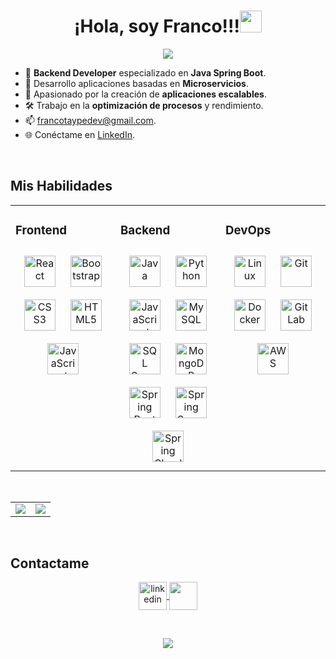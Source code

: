 <h1 align="center"><b>¡Hola, soy Franco!!!</b><img src="https://media.giphy.com/media/hvRJCLFzcasrR4ia7z/giphy.gif" width="35"></h1>

<p align="center">
  <a href="https://github.com/DenverCoder1/readme-typing-svg"><img src="https://readme-typing-svg.herokuapp.com?font=Time+New+Roman&color=cyan&size=25&center=true&vCenter=true&width=600&height=100&lines=Desarrollador+de+Software;Desarrollador+Backend;Microservicios+con+Spring+Boot"></a>
</p>

<!-- Introducción -->
- 🔭 **Backend Developer** especializado en **Java Spring Boot**.
- 🌱 Desarrollo aplicaciones basadas en **Microservicios**.
- 🚀 Apasionado por la creación de **aplicaciones escalables**.
- 🛠️ Trabajo en la **optimización de procesos** y rendimiento.
- 📫 <a href="mailto:francotaypedev@gmail.com" target="_blank">francotaypedev@gmail.com</a>.
- 🌐 Conéctame en <a href="https://www.linkedin.com/in/franco-taype/" target="_blank">LinkedIn</a>.

<br/>

## Mis Habilidades

<table><tr><td valign="top" width="33%">

### Frontend  
<div align="center">  
  <a href="https://reactjs.org/" target="_blank"><img style="margin: 10px" src="https://profilinator.rishav.dev/skills-assets/react-original-wordmark.svg" alt="React" height="50" /></a>  
  <a href="https://getbootstrap.com/docs/3.4/javascript/" target="_blank"><img style="margin: 10px" src="https://profilinator.rishav.dev/skills-assets/bootstrap-plain.svg" alt="Bootstrap" height="50" /></a>  
  <a href="https://www.w3schools.com/css/" target="_blank"><img style="margin: 10px" src="https://profilinator.rishav.dev/skills-assets/css3-original-wordmark.svg" alt="CSS3" height="50" /></a>  
  <a href="https://en.wikipedia.org/wiki/HTML5" target="_blank"><img style="margin: 10px" src="https://profilinator.rishav.dev/skills-assets/html5-original-wordmark.svg" alt="HTML5" height="50" /></a>  
  <a href="https://www.javascript.com/" target="_blank"><img style="margin: 10px" src="https://profilinator.rishav.dev/skills-assets/javascript-original.svg" alt="JavaScript" height="50" /></a>  
</div>

</td><td valign="top" width="33%">

### Backend  
<div align="center">  
  <a href="https://www.java.com/" target="_blank"><img style="margin: 10px" src="https://profilinator.rishav.dev/skills-assets/java-original-wordmark.svg" alt="Java" height="50" /></a>
  <a href="https://www.python.org/" target="_blank"><img style="margin: 10px" src="https://profilinator.rishav.dev/skills-assets/python-original.svg" alt="Python" height="50" /></a>  
  <a href="https://www.javascript.com/" target="_blank"><img style="margin: 10px" src="https://profilinator.rishav.dev/skills-assets/javascript-original.svg" alt="JavaScript" height="50" /></a>  
  <a href="https://www.mysql.com/" target="_blank"><img style="margin: 10px" src="https://profilinator.rishav.dev/skills-assets/mysql-original-wordmark.svg" alt="MySQL" height="50" /></a>  
    <a href="https://www.microsoft.com/sql-server" target="_blank"><img style="margin: 10px" src="https://img.icons8.com/?size=512&id=laYYF3dV0Iew&format=png" alt="SQL Server" height="50" /></a>
  <a href="https://www.mongodb.com/" target="_blank"><img style="margin: 10px" src="https://profilinator.rishav.dev/skills-assets/mongodb-original-wordmark.svg" alt="MongoDB" height="50" /></a>  
  <a href="https://spring.io/projects/spring-boot" target="_blank"><img style="margin: 10px" src="https://upload.wikimedia.org/wikipedia/commons/thumb/7/79/Spring_Boot.svg/1200px-Spring_Boot.svg.png" alt="Spring Boot" height="50" /></a>
  <a href="https://spring.io/projects/spring-security" target="_blank"><img style="margin: 10px" src="https://www.javacodegeeks.com/wp-content/uploads/2014/07/spring-security-project.png" alt="Spring Security" height="50" /></a>
  <a href="https://spring.io/projects/spring-cloud" target="_blank"><img style="margin: 10px" src="https://howtodoinjava.com/wp-content/uploads/2022/09/Spring-Cloud.png" alt="Spring Cloud" height="50" /></a>
</div>

</td><td valign="top" width="33%">

### DevOps  
<div align="center">  
  <a href="https://www.linux.org/" target="_blank"><img style="margin: 10px" src="https://profilinator.rishav.dev/skills-assets/linux-original.svg" alt="Linux" height="50" /></a>  
  <a href="https://github.com/" target="_blank"><img style="margin: 10px" src="https://profilinator.rishav.dev/skills-assets/git-scm-icon.svg" alt="Git" height="50" /></a>  
  <a href="https://www.docker.com/" target="_blank"><img style="margin: 10px" src="https://profilinator.rishav.dev/skills-assets/docker-original-wordmark.svg" alt="Docker" height="50" /></a>  
  <a href="https://about.gitlab.com/" target="_blank"><img style="margin: 10px" src="https://profilinator.rishav.dev/skills-assets/gitlab.svg" alt="GitLab" height="50" /></a>  
 <a href="https://aws.amazon.com/" target="_blank"><img style="margin: 10px" src="https://upload.wikimedia.org/wikipedia/commons/thumb/9/93/Amazon_Web_Services_Logo.svg/2560px-Amazon_Web_Services_Logo.svg.png" alt="AWS" height="50" /></a>
</div>

</td></tr></table>  

<br/>  

<!-- Estadísticas -->
<p align="center">
  <table align="center">
    <tr>
      <td width="50%" align="center">
        <img align="center" src="https://github-readme-stats.vercel.app/api?username=francode-taype&theme=dark&show_icons=true&count_private=true" />
      </td>
      <td width="50%" align="center">
        <img align="center" src="https://github-readme-stats.anuraghazra1.vercel.app/api/top-langs/?username=francode-taype&theme=dark&hide_border=false&no-bg=true&no-frame=true&count=10"/>
      </td>
    </tr>
  </table>
</p>
<br/>

## Contactame
<p align="center">
  <a href="https://www.linkedin.com/in/franco-taype/" target="_blank">
    <img align="center" src="https://www.cdnlogo.com/logos/l/78/linkedin-icon.svg" alt="linkedin" height="45" width="45" />
  </a>
  <a href="mailto:francotaypedev@gmail.com" target="_blank">
    <img align="center" src="https://cdn.iconscout.com/icon/free/png-256/free-gmail-2981844-2476484.png?f=webp&w=256" style="width:45px; height:45px;">
  </a>
</p>

<!-- Contador de visitas -->
<br/>
<p align="center">
  <img src="https://profile-counter.glitch.me/francode-taype/count.svg" />
</p>
